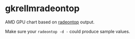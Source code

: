 # gkrellmradeontop
AMD GPU chart based on [radeontop](https://github.com/clbr/radeontop) output.

Make sure your `radeontop -d -` could produce sample values.
